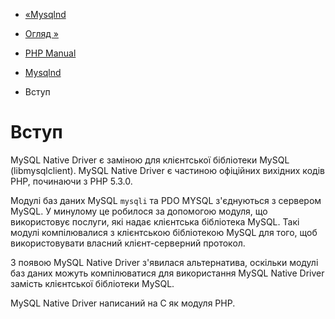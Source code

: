 - [«Mysqlnd](book.mysqlnd.md)
- [Огляд »](mysqlnd.overview.md)

- [PHP Manual](index.md)
- [Mysqlnd](book.mysqlnd.md)
-   Вступ

# Вступ

MySQL Native Driver є заміною для клієнтської бібліотеки MySQL
(libmysqlclient). MySQL Native Driver є частиною офіційних
вихідних кодів PHP, починаючи з PHP 5.3.0.

Модулі баз даних MySQL `mysqli` та PDO MYSQL з'єднуються з сервером
MySQL. У минулому це робилося за допомогою модуля, що використовує послуги,
які надає клієнтська бібліотека MySQL. Такі модулі
компілювалися з клієнтською бібліотекою MySQL для того, щоб
використовувати власний клієнт-серверний протокол.

З появою MySQL Native Driver з'явилася альтернатива, оскільки модулі
баз даних можуть компілюватися для використання MySQL Native Driver
замість клієнтської бібліотеки MySQL.

MySQL Native Driver написаний на C як модуля PHP.
